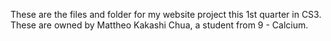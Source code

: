 These are the files and folder for my website project this 1st quarter in CS3.
These are owned by Mattheo Kakashi Chua, a student from 9 - Calcium.
